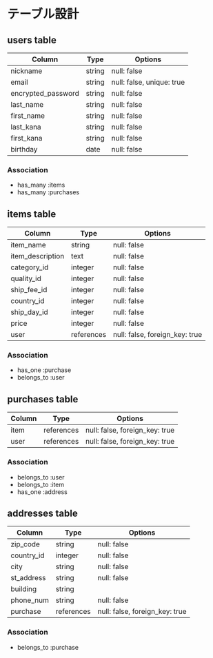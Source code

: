 # テーブル設計

## users table

| Column             | Type   | Options                   |
| ------------------ | ------ | ------------------------- |
| nickname           | string | null: false               |
| email              | string | null: false, unique: true |
| encrypted_password | string | null: false               |
| last_name          | string | null: false               | 
| first_name         | string | null: false               | 
| last_kana          | string | null: false               | 
| first_kana         | string | null: false               | 
| birthday           | date   | null: false               |

### Association

- has_many :items
- has_many :purchases

## items table

| Column           | Type       | Options                        |
| ---------------- | ---------- | ------------------------------ |
| item_name        | string     | null: false                    |
| item_description | text       | null: false                    |
| category_id      | integer    | null: false                    |
| quality_id       | integer    | null: false                    |
| ship_fee_id      | integer    | null: false                    |
| country_id       | integer    | null: false                    |
| ship_day_id      | integer    | null: false                    |
| price            | integer    | null: false                    |
| user             | references | null: false, foreign_key: true |

### Association

- has_one :purchase
- belongs_to :user

## purchases table

| Column    | Type       | Options                        |
| --------- | ---------- | ------------------------------ |
| item      | references | null: false, foreign_key: true |
| user      | references | null: false, foreign_key: true |

### Association

- belongs_to :user
- belongs_to :item
- has_one :address

## addresses table

| Column         | Type       | Options                        |
| -------------- | ---------- | ------------------------------ |
| zip_code       | string     | null: false                    |
| country_id     | integer    | null: false                    |
| city           | string     | null: false                    |
| st_address     | string     | null: false                    |
| building       | string     |                                |
| phone_num      | string     | null: false                    |
| purchase       | references | null: false, foreign_key: true |

### Association

- belongs_to :purchase